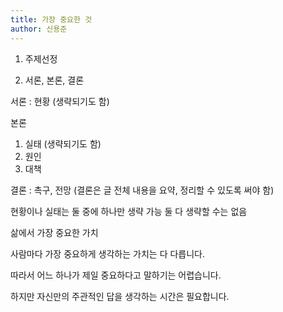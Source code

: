 ```yaml
---
title: 가장 중요한 것
author: 신용준
---
```


1. 주제선정

2. 서론, 본론, 결론

서론 : 현황 (생략되기도 함)

본론
1. 실태 (생략되기도 함)
2. 원인
3. 대책

결론 : 촉구, 전망 (결론은 글 전체 내용을 요약, 정리할 수 있도록 써야 함)

현황이나 실태는 둘 중에 하나만 생략 가능
둘 다 생략할 수는 없음



삶에서 가장 중요한 가치

사람마다 가장 중요하게 생각하는 가치는 다 다릅니다.

따라서 어느 하나가 제일 중요하다고 말하기는 어렵습니다.

하지만 자신만의 주관적인 답을 생각하는 시간은 필요합니다.

